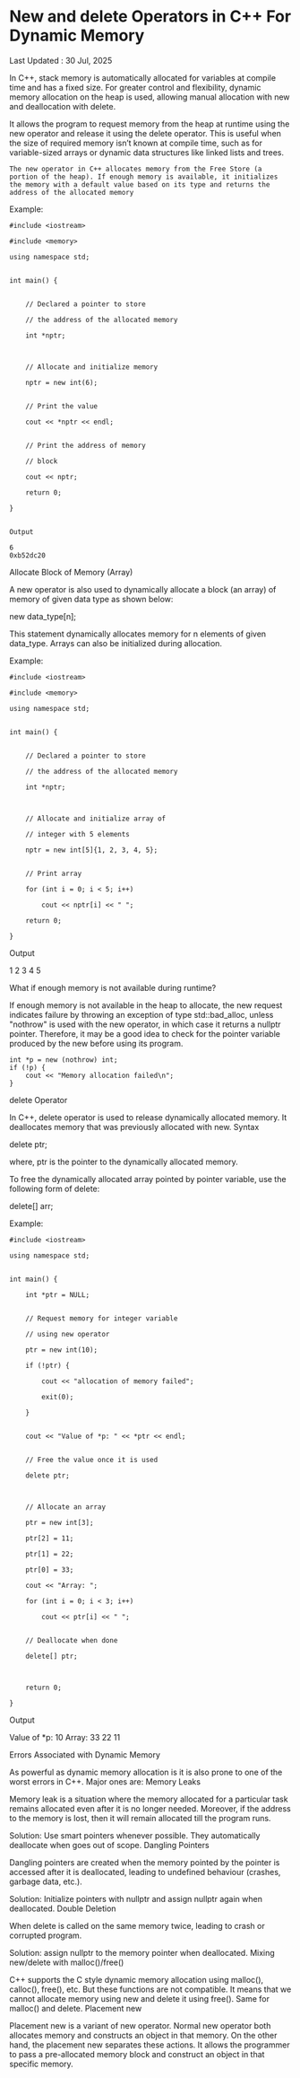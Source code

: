 # New and delete Operators in C++ For Dynamic Memory
Last Updated : 30 Jul, 2025

In C++, stack memory is automatically allocated for variables at compile time and has a fixed size. For greater control and flexibility, dynamic memory allocation on the heap is used, allowing manual allocation with new and deallocation with delete.

It allows the program to request memory from the heap at runtime using the new operator and release it using the delete operator. This is useful when the size of required memory isn’t known at compile time, such as for variable-sized arrays or dynamic data structures like linked lists and trees.

    The new operator in C++ allocates memory from the Free Store (a portion of the heap). If enough memory is available, it initializes the memory with a default value based on its type and returns the address of the allocated memory

Example:

```
#include <iostream>

#include <memory>

using namespace std;


int main() {


    // Declared a pointer to store

    // the address of the allocated memory

    int *nptr;

    

    // Allocate and initialize memory

    nptr = new int(6);


    // Print the value

    cout << *nptr << endl;


    // Print the address of memory

    // block

    cout << nptr;

    return 0;

}


Output

6
0xb52dc20
```

Allocate Block of Memory (Array)

A new operator is also used to dynamically allocate a block (an array) of memory of given data type as shown below:

new data_type[n];

This statement dynamically allocates memory for n elements of given data_type. Arrays can also be initialized during allocation.

Example:

```
#include <iostream>

#include <memory>

using namespace std;


int main() {


    // Declared a pointer to store

    // the address of the allocated memory

    int *nptr;

    

    // Allocate and initialize array of

    // integer with 5 elements

    nptr = new int[5]{1, 2, 3, 4, 5};


    // Print array

    for (int i = 0; i < 5; i++)

        cout << nptr[i] << " ";

    return 0;

}

```

Output

1 2 3 4 5 

What if enough memory is not available during runtime?

If enough memory is not available in the heap to allocate, the new request indicates failure by throwing an exception of type std::bad_alloc, unless "nothrow" is used with the new operator, in which case it returns a nullptr pointer. Therefore, it may be a good idea to check for the pointer variable produced by the new before using its program. 

```
int *p = new (nothrow) int;
if (!p) {
    cout << "Memory allocation failed\n";
}

```
delete Operator

In C++, delete operator is used to release dynamically allocated memory. It deallocates memory that was previously allocated with new.
Syntax

delete ptr;

where, ptr is the pointer to the dynamically allocated memory.

To free the dynamically allocated array pointed by pointer variable, use the following form of delete:

delete[] arr;

Example:

```
#include <iostream>

using namespace std;


int main() {

    int *ptr = NULL;


    // Request memory for integer variable

    // using new operator

    ptr = new int(10);

    if (!ptr) {

        cout << "allocation of memory failed";

        exit(0);

    }


    cout << "Value of *p: " << *ptr << endl;


    // Free the value once it is used

    delete ptr;

    

    // Allocate an array

    ptr = new int[3];

    ptr[2] = 11;

    ptr[1] = 22;

    ptr[0] = 33;

    cout << "Array: ";

    for (int i = 0; i < 3; i++)

        cout << ptr[i] << " ";


    // Deallocate when done

    delete[] ptr;

    

    return 0;

}

```


Output

Value of *p: 10
Array: 33 22 11 

Errors Associated with Dynamic Memory

As powerful as dynamic memory allocation is it is also prone to one of the worst errors in C++. Major ones are:
Memory Leaks

Memory leak is a situation where the memory allocated for a particular task remains allocated even after it is no longer needed. Moreover, if the address to the memory is lost, then it will remain allocated till the program runs.

Solution: Use smart pointers whenever possible. They automatically deallocate when goes out of scope.
Dangling Pointers

Dangling pointers are created when the memory pointed by the pointer is accessed after it is deallocated, leading to undefined behaviour (crashes, garbage data, etc.).

Solution: Initialize pointers with nullptr and assign nullptr again when deallocated.
Double Deletion

When delete is called on the same memory twice, leading to crash or corrupted program.

Solution: assign nullptr to the memory pointer when deallocated.
Mixing new/delete with malloc()/free()

C++ supports the C style dynamic memory allocation using malloc(), calloc(), free(), etc. But these functions are not compatible. It means that we cannot allocate memory using new and delete it using free(). Same for malloc() and delete.
Placement new

Placement new is a variant of new operator. Normal new operator both allocates memory and constructs an object in that memory. On the other hand, the placement new separates these actions. It allows the programmer to pass a pre-allocated memory block and construct an object in that specific memory.


